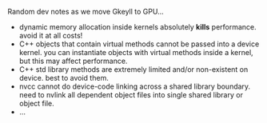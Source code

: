 Random dev notes as we move Gkeyll to GPU...
- dynamic memory allocation inside kernels absolutely **kills** performance. avoid it at all costs!
- C++ objects that contain virtual methods cannot be passed into a device kernel. you can instantiate objects with virtual methods inside a kernel, but this may affect performance.
- C++ std library methods are extremely limited and/or non-existent on device. best to avoid them.
- nvcc cannot do device-code linking across a shared library boundary. need to nvlink all dependent object files into single shared library or object file.
- ...

